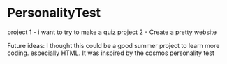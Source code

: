 # PersonalityTest
project 1 - i want to try to make a quiz
project 2 - Create a pretty website

Future ideas:
I thought this could be a good summer project to learn more coding. especially HTML. It was inspired by the cosmos personality test 
